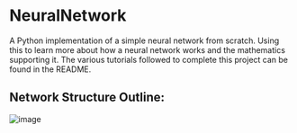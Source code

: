 # NeuralNetwork
A Python implementation of a simple neural network from scratch. Using this to learn more about how a neural network works and the mathematics supporting it. The various tutorials followed to complete this project can be found in the README.

## Network Structure Outline:
![image](https://github.com/Zenny00/NeuralNetwork/assets/99524099/59451f29-259c-4618-80f6-32cff9d17dda)
